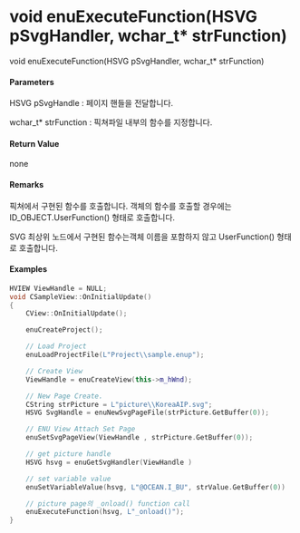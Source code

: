# void enuExecuteFunction\(HSVG pSvgHandler, wchar\_t\* strFunction\)

void enuExecuteFunction\(HSVG pSvgHandler, wchar\_t\* strFunction\)

#### Parameters

HSVG pSvgHandle : 페이지 핸들을 전달합니다.

wchar\_t\* strFunction : 픽쳐파일 내부의 함수를 지정합니다.

#### Return Value

none

#### Remarks

픽쳐에서 구현된 함수를 호출합니다. 객체의 함수를 호출할 경우에는 ID\_OBJECT.UserFunction\(\) 형태로 호출합니다.

SVG 최상위 노드에서 구현된 함수는객체 이름을 포함하지 않고 UserFunction\(\) 형태로 호출합니다.

#### Examples

```cpp
HVIEW ViewHandle = NULL; 
void CSampleView::OnInitialUpdate() 
{ 
    CView::OnInitialUpdate(); 

    enuCreateProject(); 

    // Load Project
    enuLoadProjectFile(L"Project\\sample.enup"); 

    // Create View
    ViewHandle = enuCreateView(this->m_hWnd); 

    // New Page Create. 
    CString strPicture = L"picture\\KoreaAIP.svg"; 
    HSVG SvgHandle = enuNewSvgPageFile(strPicture.GetBuffer(0)); 

    // ENU View Attach Set Page 
    enuSetSvgPageView(ViewHandle , strPicture.GetBuffer(0)); 

    // get picture handle
    HSVG hsvg = enuGetSvgHandler(ViewHandle )

    // set variable value
    enuSetVariableValue(hsvg, L"@OCEAN.I_BU", strValue.GetBuffer(0))

    // picture page의 _onload() function call
    enuExecuteFunction(hsvg, L"_onload()");    
}
```



